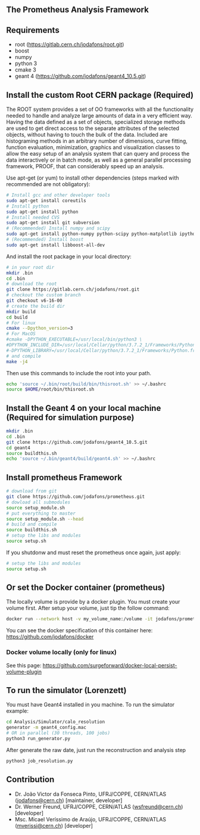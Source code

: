 
## The Prometheus Analysis Framework


## Requirements

- root (https://gitlab.cern.ch/jodafons/root.git)
- boost
- numpy
- python 3
- cmake 3
- geant 4 (https://github.com/jodafons/geant4_10.5.git)



## Install the custom Root CERN package (Required)

The ROOT system provides a set of OO frameworks with all the functionality
needed to handle and analyze large amounts of data in a very efficient way.
Having the data defined as a set of objects, specialized storage methods are
used to get direct access to the separate attributes of the selected objects,
without having to touch the bulk of the data. Included are histograming
methods in an arbitrary number of dimensions, curve fitting, function
evaluation, minimization, graphics and visualization classes to allow
the easy setup of an analysis system that can query and process the data
interactively or in batch mode, as well as a general parallel processing
framework, PROOF, that can considerably speed up an analysis.

Use apt-get (or yum) to install other dependencies (steps marked with recommended are not obligatory):

```bash
# Install gcc and other developer tools
sudo apt-get install coreutils
# Install python
sudo apt-get install python
# Install needed CVS
sudo apt-get install git subversion
# (Recommended) Install numpy and scipy
sudo apt-get install python-numpy python-scipy python-matplotlib ipython ipython-notebook python-pandas python-sympy python-nose
# (Recommended) Install boost
sudo apt-get install libboost-all-dev
```

And install the root package in your local directory:


```bash
# in your root dir
mkdir .bin
cd .bin
# download the root
git clone https://gitlab.cern.ch/jodafons/root.git
# checkout the custom branch
git checkout v6-16-00
# create the build dir
mkdir build
cd build
# For linux
cmake --Dpython_version=3   
# For MacOS
#cmake -DPYTHON_EXECUTABLE=/usr/local/bin/python3 \
#DPYTHON_INCLUDE_DIR=/usr/local/Cellar/python/3.7.2_1/Frameworks/Python.framework/Versions/3.7/Headers \
#-DPYTHON_LIBRARY=/usr/local/Cellar/python/3.7.2_1/Frameworks/Python.framework/Versions/3.7/lib/libpython3.7.dylib 
# and compile
make -j4
```

Then use this commands to include the root into your path.

```bash
echo 'source ~/.bin/root/build/bin/thisroot.sh' >> ~/.bashrc
source $HOME/root/bin/thisroot.sh
```




## Install the Geant 4 on your local machine (Required for simulation purpose)

```bash
mkdir .bin
cd .bin
git clone https://github.com/jodafons/geant4_10.5.git
cd geant4
source buildthis.sh
echo 'source ~/.bin/geant4/build/geant4.sh' >> ~/.bashrc
```



## Install prometheus Framework


```bash
# download from git
git clone https://github.com/jodafons/prometheus.git
# dowload all submodules
source setup_module.sh
# put everything to master
source setup_module.sh --head
# build and compile
source buildthis.sh
# setup the libs and modules
source setup.sh
```

If you shutdonw and must reset the prometheus once again, just apply:
```bash
# setup the libs and modules
source setup.sh
```



## Or set the Docker container (prometheus)

The locally volume is provide by a docker plugin. You must create your volume first. After setup your volume,
just tip the follow command:

```bash
docker run --network host -v my_volume_name:/volume -it jodafons/prometheus /bin/bash
```
You can see the docker specification of this container here: https://github.com/jodafons/docker

### Docker volume locally (only for linux)

See this page: https://github.com/surgeforward/docker-local-persist-volume-plugin



## To run the simulator (Lorenzett)

You must have Geant4 installed in you machine. To run the simulator example:

```bash
cd Analysis/Simulator/calo_resolution
generator -m geant4_config.mac
# OR in parallel (30 threads, 100 jobs)
python3 run_generator.py
```

After generate the raw date, just run the reconstruction and analysis step

```bash
python3 job_resolution.py
```


## Contribution

- Dr. João Victor da Fonseca Pinto, UFRJ/COPPE, CERN/ATLAS (jodafons@cern.ch) [maintainer, developer]
- Dr. Werner Freund, UFRJ/COPPE, CERN/ATLAS (wsfreund@cern.ch) [developer]
- Msc. Micael Veríssimo de Araújo, UFRJ/COPPE, CERN/ATLAS (mverissi@cern.ch) [developer]


